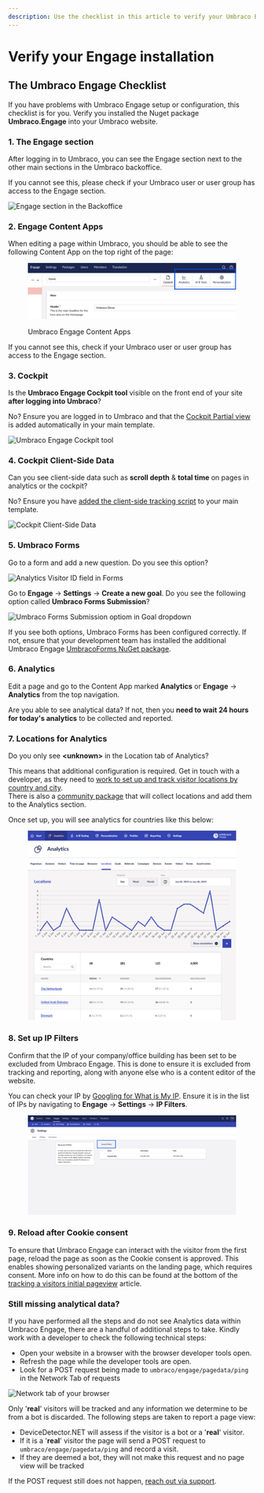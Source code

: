 ```yaml
---
description: Use the checklist in this article to verify your Umbraco Engage installation.
---
```


# Verify your Engage installation

## The Umbraco Engage Checklist

If you have problems with Umbraco Engage setup or configuration, this checklist is for you. Verify you installed the Nuget package **Umbraco.Engage** into your Umbraco website.

### 1. The Engage section

After logging in to Umbraco, you can see the Engage section next to the other main sections in the Umbraco backoffice.

If you cannot see this, please check if your Umbraco user or user group has access to the Engage section.

![Engage section in the Backoffice](../.gitbook/assets/engage-engage-section.png)

### 2. Engage Content Apps

When editing a page within Umbraco, you should be able to see the following Content App on the top right of the page:

<figure><img src="../.gitbook/assets/image.png" alt=""><figcaption><p>Umbraco Engage Content Apps</p></figcaption></figure>

If you cannot see this, check if your Umbraco user or user group has access to the Engage section.

### 3. Cockpit

Is the **Umbraco Engage Cockpit tool** visible on the front end of your site **after logging into Umbraco**?

No? Ensure you are logged in to Umbraco and that the [Cockpit Partial view](../getting-started/for-developers/cockpit.md) is added automatically in your main template.

![Umbraco Engage Cockpit tool](../.gitbook/assets/engage-cockpit-1.png)

### 4. Cockpit Client-Side Data

Can you see client-side data such as **scroll depth** & **total time** on pages in analytics or the cockpit?

No? Ensure you have [added the client-side tracking script](../developers/analytics/client-side-events-and-additional-javascript-files/additional-measurements-with-the-analytics-scripts.md) to your main template.

![Cockpit Client-Side Data](../.gitbook/assets/engage-cockpit-2.png)

### 5. Umbraco Forms

Go to a form and add a new question. Do you see this option?

![Analytics Visitor ID field in Forms](../.gitbook/assets/engage-analytics-form-field.png)

Go to **Engage** -> **Settings** -> **Create a new goal**. Do you see the following option called **Umbraco Forms Submission**?

![Umbraco Forms Submission optiom in Goal dropdown](../.gitbook/assets/engage-forms-goal-type.png)

If you see both options, Umbraco Forms has been configured correctly. If not, ensure that your development team has installed the additional Umbraco Engage [UmbracoForms NuGet package](https://www.nuget.org/packages/Umbraco.Engage.Forms).

### 6. Analytics

Edit a page and go to the Content App marked **Analytics** or **Engage** -> **Analytics** from the top navigation.

Are you able to see analytical data? If not, then you **need to wait 24 hours for today's analytics** to be collected and reported.

### 7. Locations for Analytics

Do you only see **\<unknown>** in the Location tab of Analytics?

This means that additional configuration is required. Get in touch with a developer, as they need to [work to set up and track visitor locations by country and city](../developers/analytics/extending-analytics/getting-the-correct-ip-address.md).\
There is also a [community package](https://github.com/hjaltedaniel-umbraco/Umbraco.Community.Engage.LocationHeaders) that will collect locations and add them to the Analytics section.

Once set up, you will see analytics for countries like this below:

<figure><img src="../.gitbook/assets/image (1).png" alt=""><figcaption></figcaption></figure>

### 8. Set up IP Filters

Confirm that the IP of your company/office building has been set to be excluded from Umbraco Engage. This is done to ensure it is excluded from tracking and reporting, along with anyone else who is a content editor of the website.

You can check your IP by [Googling for What is My IP](https://www.google.com/search?q=what+is+my+IP). Ensure it is in the list of IPs by navigating to **Engage** -> **Settings** -> **IP Filters**.

<figure><img src="../.gitbook/assets/image (2).png" alt=""><figcaption></figcaption></figure>

### 9. Reload after Cookie consent

To ensure that Umbraco Engage can interact with the visitor from the first page, reload the page as soon as the Cookie consent is approved. This enables showing personalized variants on the landing page, which requires consent. More info on how to do this can be found at the bottom of the [tracking a visitors initial pageview](../security-and-privacy/gdpr/how-to-become-gdpr-compliant-using-cookiebot.md) article.

### Still missing analytical data?

If you have performed all the steps and do not see Analytics data within Umbraco Engage, there are a handful of additional steps to take. Kindly work with a developer to check the following technical steps:

* Open your website in a browser with the browser developer tools open.
* Refresh the page while the developer tools are open.
* Look for a POST request being made to `umbraco/engage/pagedata/ping` in the Network Tab of requests

![Network tab of your browser](../.gitbook/assets/engage-troubleshoot-missing-data.png)

Only '**real**' visitors will be tracked and any information we determine to be from a bot is discarded. The following steps are taken to report a page view:

* DeviceDetector.NET will assess if the visitor is a bot or a '**real**' visitor.
* If it is a '**real**' visitor the page will send a POST request to `umbraco/engage/pagedata/ping` and record a visit.
* If they are deemed a bot, they will not make this request and no page view will be tracked

If the POST request still does not happen, [reach out via support](../support.md).
